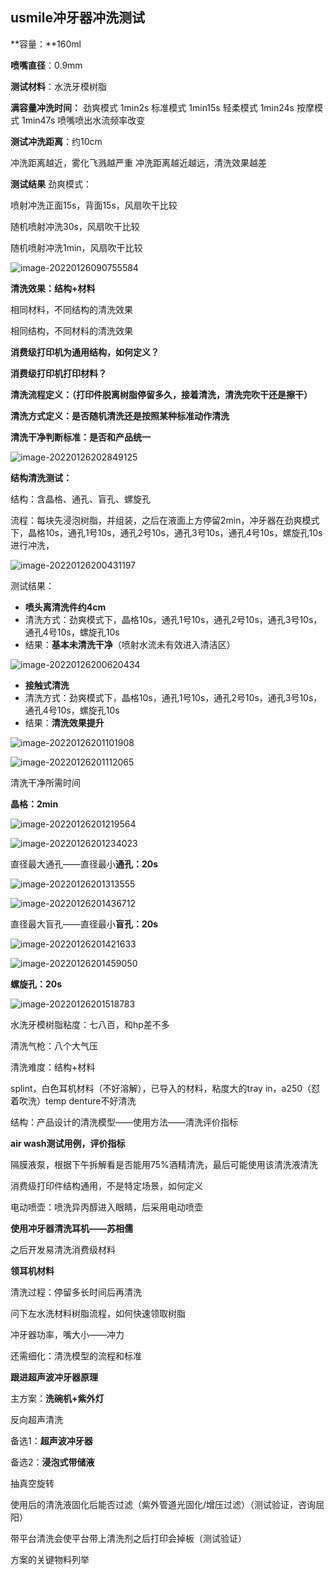 ## usmile冲牙器冲洗测试

**容量：**160ml

**喷嘴直径**：0.9mm

**测试材料**：水洗牙模树脂

**满容量冲洗时间：**
劲爽模式 1min2s
标准模式 1min15s
轻柔模式 1min24s
按摩模式 1min47s
喷嘴喷出水流频率改变

**测试冲洗距离**：约10cm

冲洗距离越近，雾化飞溅越严重 
冲洗距离越近越远，清洗效果越差

**测试结果**
劲爽模式：

喷射冲洗正面15s，背面15s，风扇吹干比较

随机喷射冲洗30s，风扇吹干比较

随机喷射冲洗1min，风扇吹干比较

![image-20220126090755584](E:\文档\GitHub\Notiz\冲牙器冲洗测试.assets\image-20220126090755584.png)



**清洗效果：结构+材料**

相同材料，不同结构的清洗效果

相同结构，不同材料的清洗效果

**消费级打印机为通用结构，如何定义？**

**消费级打印机打印材料？**

**清洗流程定义：（打印件脱离树脂停留多久，接着清洗，清洗完吹干还是擦干）**

**清洗方式定义：是否随机清洗还是按照某种标准动作清洗**

**清洗干净判断标准：是否和产品统一**

![image-20220126202849125](E:\文档\GitHub\Notiz\usmile冲牙器冲洗测试.assets\image-20220126202849125.png)





**结构清洗测试：**

结构：含晶格、通孔、盲孔、螺旋孔

流程：每块先浸泡树脂，并组装，之后在液面上方停留2min，冲牙器在劲爽模式下，晶格10s，通孔1号10s，通孔2号10s，通孔3号10s，通孔4号10s，螺旋孔10s进行冲洗，

![image-20220126200431197](E:\文档\GitHub\Notiz\usmile冲牙器冲洗测试.assets\image-20220126200431197.png)



测试结果：

- **喷头离清洗件约4cm**
- 清洗方式：劲爽模式下，晶格10s，通孔1号10s，通孔2号10s，通孔3号10s，通孔4号10s，螺旋孔10s
- 结果：**基本未清洗干净**（喷射水流未有效进入清洁区）

![image-20220126200620434](E:\文档\GitHub\Notiz\usmile冲牙器冲洗测试.assets\image-20220126200620434.png)



- **接触式清洗**
- 清洗方式：劲爽模式下，晶格10s，通孔1号10s，通孔2号10s，通孔3号10s，通孔4号10s，螺旋孔10s
- 结果：**清洗效果提升**

![image-20220126201101908](E:\文档\GitHub\Notiz\usmile冲牙器冲洗测试.assets\image-20220126201101908.png)

![image-20220126201112065](E:\文档\GitHub\Notiz\usmile冲牙器冲洗测试.assets\image-20220126201112065.png)



清洗干净所需时间

**晶格：2min**

![image-20220126201219564](E:\文档\GitHub\Notiz\usmile冲牙器冲洗测试.assets\image-20220126201219564.png)

![image-20220126201234023](E:\文档\GitHub\Notiz\usmile冲牙器冲洗测试.assets\image-20220126201234023.png)

直径最大通孔——直径最小**通孔：20s**

![image-20220126201313555](E:\文档\GitHub\Notiz\usmile冲牙器冲洗测试.assets\image-20220126201313555.png)

![image-20220126201436712](E:\文档\GitHub\Notiz\usmile冲牙器冲洗测试.assets\image-20220126201436712.png)

直径最大盲孔——直径最小**盲孔：20s**

![image-20220126201421633](E:\文档\GitHub\Notiz\usmile冲牙器冲洗测试.assets\image-20220126201421633.png)

![image-20220126201459050](E:\文档\GitHub\Notiz\usmile冲牙器冲洗测试.assets\image-20220126201459050.png)

**螺旋孔：20s**

![image-20220126201518783](E:\文档\GitHub\Notiz\usmile冲牙器冲洗测试.assets\image-20220126201518783.png)

















水洗牙模树脂粘度：七八百，和hp差不多

清洗气枪：八个大气压

清洗难度：结构+材料

 splint，白色耳机材料（不好溶解），已导入的材料，粘度大的tray in，a250（怼着吹洗）temp denture不好清洗

结构：产品设计的清洗模型——使用方法——清洗评价指标

**air wash测试用例，评价指标**

隔膜液泵，根据下午拆解看是否能用75%酒精清洗，最后可能使用该清洗液清洗

消费级打印件结构通用，不是特定场景，如何定义

电动喷壶：喷洗异丙醇进入眼睛，后采用电动喷壶

**使用冲牙器清洗耳机——苏相儒**

之后开发易清洗消费级材料

**领耳机材料**

清洗过程：停留多长时间后再清洗

问下左水洗材料树脂流程，如何快速领取树脂

冲牙器功率，嘴大小——冲力

还需细化：清洗模型的流程和标准

**跟进超声波冲牙器原理**



主方案：**洗碗机+紫外灯**

反向超声清洗

备选1：**超声波冲牙器**

备选2：**浸泡式带储液**

抽真空旋转

使用后的清洗液固化后能否过滤（紫外管道光固化/增压过滤）（测试验证，咨询屈阳）

带平台清洗会使平台带上清洗剂之后打印会掉板（测试验证）

方案的关键物料列举



